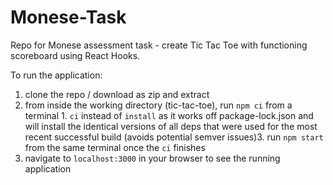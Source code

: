 # Monese-Task
Repo for Monese assessment task - create Tic Tac Toe with functioning scoreboard using React Hooks.

To run the application:
1. clone the repo / download as zip and extract
2. from inside the working directory (tic-tac-toe), run `npm ci` from a terminal
              1. `ci` instead of `install` as it works off package-lock.json and will install the identical versions of all deps that were used for the most recent successful build (avoids potential semver issues)3. run `npm start` from the same terminal once the `ci` finishes
4. navigate to `localhost:3000` in your browser to see the running application
